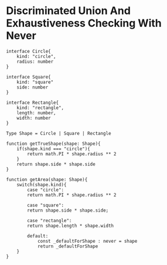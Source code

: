 # Discriminated Union And Exhaustiveness Checking With Never

    interface Circle{
        kind: "circle",
        radius: number
    }

    interface Square{
        kind: "square"
        side: number
    }

    interface Rectangle{
        kind: "rectangle",
        length: number,
        width: number
    }

    Type Shape = Circle | Square | Rectangle

    function getTrueShape(shape: Shape){
        if(shape.kind === "circle"){
            return math.PI * shape.radius ** 2
        }
        return shape.side * shape.side
    }

    function getArea(shape: Shape){
        switch(shape.kind){
            case "circle":
            return math.PI * shape.radius ** 2

            case "square":
            return shape.side * shape.side;

            case "rectangle":
            return shape.length * shape.width

            default: 
                const _defaultForShape : never = shape
                return _defaultForShape
        }
    }